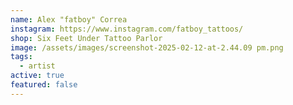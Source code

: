 ```yaml
---
name: Alex "fatboy" Correa
instagram: https://www.instagram.com/fatboy_tattoos/
shop: Six Feet Under Tattoo Parlor
image: /assets/images/screenshot-2025-02-12-at-2.44.09 pm.png
tags:
  - artist
active: true
featured: false
---
```

